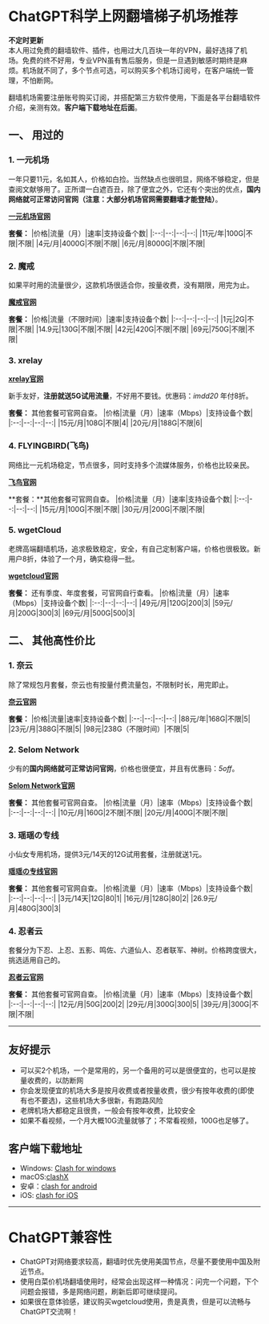 
# ChatGPT科学上网翻墙梯子机场推荐

**不定时更新**    
本人用过免费的翻墙软件、插件，也用过大几百块一年的VPN，最好选择了机场。免费的终不好用，专业VPN虽有售后服务，但是一旦遇到敏感时期终是麻烦。机场就不同了，多个节点可选，可以购买多个机场订阅号，在客户端统一管理，不怕断网。

翻墙机场需要注册账号购买订阅，并搭配第三方软件使用，下面是各平台翻墙软件介绍，亲测有效。**客户端下载地址在后面**。

## 一、 用过的

### 1. 一元机场
一年只要11元，名如其人，价格如白捡。当然缺点也很明显，网络不够稳定，但是查阅文献够用了。正所谓一白遮百丑，除了便宜之外，它还有个突出的优点，**国内网络就可正常访问官网（注意：大部分机场官网需要翻墙才能登陆）**。

**[一元机场官网](https://一元机场.com/#/register?code=lTWrqxDL)**

**套餐：**
|价格|流量（月）|速率|支持设备个数|
|:--:|--:|--:|--:|
|11元/年|100G|不限|不限|
|4元/月|4000G|不限|不限|
|6元/月|8000G|不限|不限|


### 2. 魔戒
如果平时用的流量很少，这款机场很适合你，按量收费，没有期限，用完为止。

**[魔戒官网](https://www.mojie.me/#/register?code=xM2QHHTx)**

**套餐：**
|价格|流量（不限时间）|速率|支持设备个数|
|:--:|--:|--:|--:|
|1元|2G|不限|不限|
|14.9元|130G|不限|不限|
|42元|420G|不限|不限|
|69元|750G|不限|不限|

### 3. xrelay
**[xrelay官网](https://xrelay.net/#/register?code=Nhd5iIRb)**

新手友好，**注册就送5G试用流量**，不好用不要钱。优惠码：*imdd20* 年付8折。

**套餐：** 其他套餐可官网自查。
|价格|流量（月）|速率（Mbps）|支持设备个数|
|:--:|--:|--:|--:|
|15元/月|108G|不限|4|
|20元/月|188G|不限|6|

### 4. FLYINGBIRD(飞鸟)
网络比一元机场稳定，节点很多，同时支持多个流媒体服务，价格也比较亲民。

**[飞鸟官网](https://www.fyb-aff.com/auth/register?code=NKgL)**

**套餐：**其他套餐可官网自查。
|价格|流量（月）|速率|支持设备个数|
|:--:|--:|--:|--:|
|15元/月|100G|不限|不限|
|30元/月|200G|不限|不限|

### 5. wgetCloud
老牌高端翻墙机场，追求极致稳定，安全，有自己定制客户端，价格也很极致。新用户8折，体验了一个月，确实稳得一批。

**[wgetcloud官网](https://invite.wgetcloud.ltd/auth/register?code=vUdD)**

**套餐：** 还有季度、年度套餐，可官网自行查看。
|价格|流量（月）|速率（Mbps）|支持设备个数|
|:--:|--:|--:|--:|
|49元/月|120G|200|3|
|59元/月|200G|300|3|
|69元/月|500G|500|3|


## 二、 其他高性价比

### 1. 奈云
除了常规包月套餐，奈云也有按量付费流量包，不限制时长，用完即止。

**[奈云官网](https://www.v2ny.top/#/register?code=q9ymUNCv)**

**套餐：**
|价格|流量|速率|支持设备个数|
|:--:|--:|--:|--:|
|88元/年|168G|不限|5|
|23元/月|388G|不限|5|
|98元|238G（不限时间）|不限|5|

### 2. Selom Network
少有的**国内网络就可正常访问官网**，价格也很便宜，并且有优惠码：*5off*。

**[Selom Network官网](https://www.selom.xyz/#/register?code=wEwCjJyA)**

**套餐：** 其他套餐可官网自查。
|价格|流量（月）|速率（Mbps）|支持设备个数|
|:--:|--:|--:|--:|
|10元/月|160G|2不限|不限|
|20元/月|400G|不限|不限|

### 3. 瑶瑶の专线
小仙女专用机场，提供3元/14天的12G试用套餐，注册就送1元。

**[瑶瑶の专线官网](https://yyssr.org/auth/register?code=WFAY)**

**套餐：** 其他套餐可官网自查。
|价格|流量（月）|速率（Mbps）|支持设备个数|
|:--:|--:|--:|--:|
|3元/14天|12G|80|1|
|16元/月|128G|80|2|
|26.9元/月|480G|300|3|


### 4. 忍者云
套餐分为下忍、上忍、五影、鸣佐、六道仙人、忍者联军、神树。价格跨度很大，挑选适用自己的。

**[忍者云官网](https://renzhe.cloud/auth/register?code=WfSC)**

**套餐：** 其他套餐可官网自查。
|价格|流量（月）|速率（Mbps）|支持设备个数|
|:--:|--:|--:|--:|
|12元/月|50G|200|2|
|29元/月|300G|300|5|
|39元/月|300G|不限|不限|

-----

## 友好提示

* 可以买2个机场，一个是常用的，另一个备用的可以是很便宜的，也可以是按量收费的，以防断网
* 你会发现便宜的机场大多是按月收费或者按量收费，很少有按年收费的(即使有也不要选)，这些机场大多很新，有跑路风险
* 老牌机场大都稳定且很贵，一般会有按年收费，比较安全
* 如果不看视频，一个月大概10G流量就够了；不常看视频，100G也足够了。


## 客户端下载地址

* Windows: [Clash for windows](https://github.com/Fndroid/clash_for_windows_pkg/releases)
*  macOS:[clashX](https://github.com/yichengchen/clashX/releases)
*  安卓：[clash for android](https://github.com/Kr328/ClashForAndroid/releases)
*  iOS: [clash for iOS](https://apps.apple.com/app/stash/id1596063349)

-----

# ChatGPT兼容性

* ChatGPT对网络要求较高，翻墙时优先使用美国节点，尽量不要使用中国及附近节点。    
* 使用白菜价机场翻墙使用时，经常会出现这样一种情况：问完一个问题，下个问题会报错，多是网络问题，刷新后即可继续提问。        
* 如果很在意体验感，建议购买wgetcloud使用，贵是真贵，但是可以流畅与ChatGPT交流啊！
